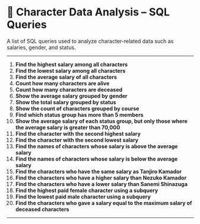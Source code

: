 
# 📄 Character Data Analysis – SQL Queries

A list of SQL queries used to analyze character-related data such as salaries, gender, and status.

---

1. **Find the highest salary among all characters**
2. **Find the lowest salary among all characters**
3. **Find the average salary of all characters**
4. **Count how many characters are alive**
5. **Count how many characters are deceased**
6. **Show the average salary grouped by gender**
7. **Show the total salary grouped by status** 
8. **Show the count of characters grouped by course**
9. **Find which status group has more than 5 members**
10. **Show the average salary of each status group, but only those where the average salary is greater than 70,000**
11. **Find the character with the second highest salary**
12. **Find the character with the second lowest salary**
13. **Find the names of characters whose salary is above the average salary**
14. **Find the names of characters whose salary is below the average salary**
15. **Find the characters who have the same salary as Tanjiro Kamador**
16. **Find the characters who have a higher salary than Nezuko Kamador**
17. **Find the characters who have a lower salary than Sanemi Shinazuga**
18. **Find the highest paid female character using a subquery**
19. **Find the lowest paid male character using a subquery**
20. **Find the characters who gave a salary equal to the maximum salary of deceased characters**

---
